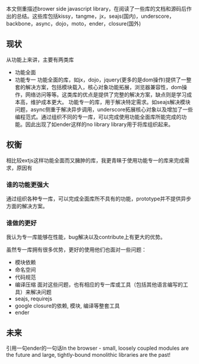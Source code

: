 本文侧重描述brower side javascript library，在阅读了一些库的文档和源码后作出的总结。这些库包括kissy，tangme，jx，seajs(国内)，underscore，backbone，async，dojo，moto，ender，closure(国外)

## 现状
从功能上来讲，主要有两类库
* 功能全面 
* 功能专一 
功能全面的库，如jx，dojo，jquery(更多的是dom操作)提供了一整套的解决方案，包括模块载入，核心对象功能拓展，浏览器兼容性，dom操作，网络访问等等。这类库的优点是提供了完整的解决方案，缺点则是学习成本高，维护成本更大。
功能专一的库，用于解决特定需求。如seajs解决模块问题，async侧重于解决异步调用，underscore拓展核心对象以及增加了一些编程范式。通过组织不同的专一库，可以完成使用功能全面库所能完成的功能。因此出现了如ender这样的no library library用于将库组织起来。

## 权衡
相比较extjs这样功能全面而又臃肿的库，我更青睐于使用功能专一的库来完成需求，原因有

### 谁的功能更强大
通过组织各种专一库，可以完成全面库所不具有的功能，prototype并不提供异步方面的解决方案。

### 谁做的更好
我认为专一库能够在性能，bug解决以及contribute上有更大的优势。

虽然专一库拥有很多优势，更好的使用他们也面对一些问题：
* 模块依赖
* 命名空间
* 代码规范
* 编译压缩
面对这些问题，也有相应的专一库或工具（包括其他语言编写的工具）来解决问题
* seajs, requirejs
* google closure的依赖, 模块, 编译等整套工具
* ender

## 未来
引用一句ender的一句话In the browser - small, loosely coupled modules are the future and large, tightly-bound monolithic libraries are the past!
